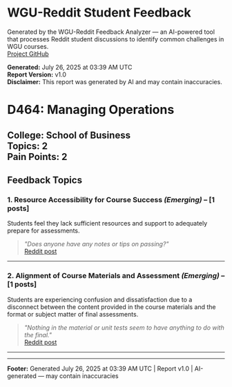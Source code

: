 # WGU-Reddit Student Feedback

Generated by the WGU-Reddit Feedback Analyzer — an AI-powered tool that processes Reddit student discussions to identify common challenges in WGU courses.  
[Project GitHub](https://wgudataninja.github.io/wgu-reddit-monitoring-pipeline/)

**Generated:** July 26, 2025 at 03:39 AM UTC  
**Report Version:** v1.0  
**Disclaimer:** This report was generated by AI and may contain inaccuracies.  
# D464: Managing Operations
**College:** School of Business  
**Topics:** 2  
**Pain Points:** 2  
---
## Feedback Topics
### 1. Resource Accessibility for Course Success _(Emerging)_ – [1 posts]
Students feel they lack sufficient resources and support to adequately prepare for assessments.  
> _"Does anyone have any notes or tips on passing?"_  
> [Reddit post](https://reddit.com/comments/1k5du0t)  
---
### 2. Alignment of Course Materials and Assessment _(Emerging)_ – [1 posts]
Students are experiencing confusion and dissatisfaction due to a disconnect between the content provided in the course materials and the format or subject matter of final assessments.  
> _"Nothing in the material or unit tests seem to have anything to do with the final."_  
> [Reddit post](https://reddit.com/comments/1jsn2yz)  
---
---
**Footer:** Generated July 26, 2025 at 03:39 AM UTC | Report v1.0 | AI-generated — may contain inaccuracies  